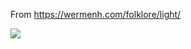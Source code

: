From https://wermenh.com/folklore/light/

![](https://user-images.githubusercontent.com/775050/199244688-5e41d7ff-ce5e-4765-9c48-017f2d2fa7cd.png)
